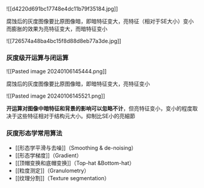 ![[d4220d691bc17748e4dc11b79f35184.jpg]]

腐蚀后的灰度图像要比原图像暗，即暗特征变大，亮特征（相对于SE大小）变小 
而膨胀的效果为亮特征变大，而暗特征变小

![[726574a48ba4bc15f8d88d8eb77a3de.jpg]]

### 灰度级开运算与闭运算
![[Pasted image 20240106145444.png]]

腐蚀后的灰度图像要比原图像暗，即暗特征变大，亮特征变小 

![[Pasted image 20240106145521.png]]

**开运算对图像中暗特征和背景的影响可以忽略不计**，但亮特征变小，变小的程度取决于这些特征相对于结构元大小。抑制比SE小的亮細節

### 灰度形态学常用算法
- [[形态学平滑与去噪]]（Smoothing & de-noising） 
- [[形态学梯度]]（Gradient） 
- [[顶帽变换和底帽变换]]（Top-hat &Bottom-hat） 
- [[粒度测定]]（Granulometry） 
- [[纹理分割]]（Texture segmentation）